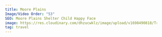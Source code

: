 ```yaml
---
title: Moore Plains
Image/Video Order: "53"
SEO: Moore Plains Shelter Child Happy Face
image: https://res.cloudinary.com/dhzucwklz/image/upload/v1698490818/Travel/_SBS0561_z4wsa4.jpg
tag: travel
---
```

